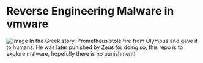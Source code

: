 # Reverse Engineering Malware in vmware








![image](https://github.com/user-attachments/assets/05c27261-85a0-4d6e-ae22-1c246c69f469)   In the Greek story, Prometheus stole fire from Olympus and gave it to humans. He was later punished by Zeus for doing so; this repo is to explore malware, hopefully there is no punishment!

